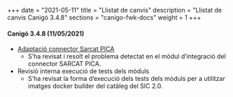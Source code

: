 +++
date        = "2021-05-11"
title       = "Llistat de canvis"
description = "Llistat de canvis Canigó 3.4.8"
sections    = "canigo-fwk-docs"
weight      = 1
+++

#### Canigó 3.4.8 (11/05/2021)
- [Adaptació connector Sarcat PICA](/noticies/2021-05-11-Resolucio_problema_connector_SARCAT_PICA/)
   - S’ha revisat i resolt el problema detectat en el mòdul d’integració del connector SARCAT PICA.
- Revisió interna execució de tests dels mòduls
   - S’ha revisat la forma d’execució dels tests dels mòduls per a utilitzar imatges docker builder del catàleg del SIC 2.0.
